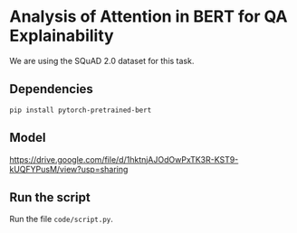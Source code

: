 # Analysis of Attention in BERT for QA Explainability
We are using the SQuAD 2.0 dataset for this task.

## Dependencies

`pip install pytorch-pretrained-bert`

## Model

https://drive.google.com/file/d/1hktnjAJOdOwPxTK3R-KST9-kUQFYPusM/view?usp=sharing

## Run the script

Run the file `code/script.py`.
